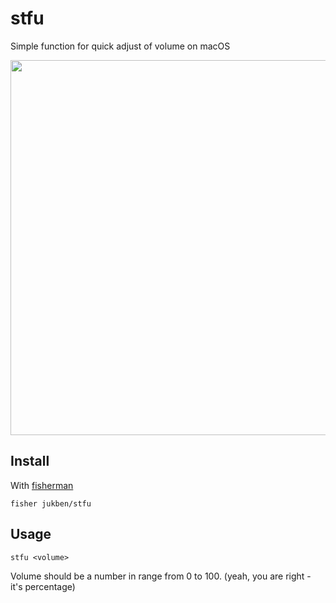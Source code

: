 # stfu

Simple function for quick adjust of volume on macOS

<a href="https://asciinema.org/a/6q5cjGbr6GfxXxKxal8KAxyF4" target="_blank"><img src="https://asciinema.org/a/6q5cjGbr6GfxXxKxal8KAxyF4.png" width="600" /></a>

## Install

With [fisherman]

```
fisher jukben/stfu
```

## Usage

```fish
stfu <volume>
```

Volume should be a number in range from 0 to 100. (yeah, you are right - it's percentage)

[fisherman]: https://github.com/fisherman/fisherman
